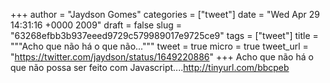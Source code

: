 
+++
author = "Jaydson Gomes"
categories = ["tweet"]
date = "Wed Apr 29 14:31:16 +0000 2009"
draft = false
slug = "63268efbb3b937eeed9729c579989017e9725ce9"
tags = ["tweet"]
title = """Acho que não há o que não..."""
tweet = true
micro = true
tweet_url = "https://twitter.com/jaydson/status/1649220886"
+++
Acho que não há o que não possa ser feito com Javascript....http://tinyurl.com/bbcpeb
